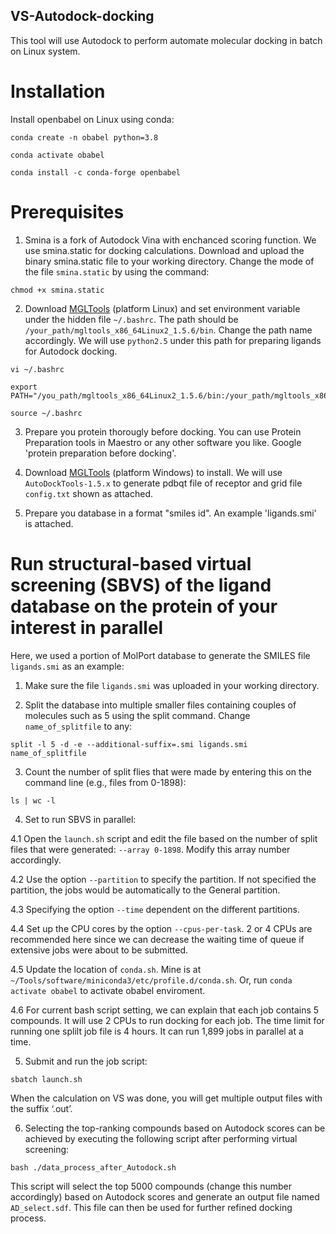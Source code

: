 ## VS-Autodock-docking
This tool will use Autodock to perform automate molecular docking in batch on Linux system.

# Installation
Install openbabel on Linux using conda:
```
conda create -n obabel python=3.8
```
```
conda activate obabel
```
```
conda install -c conda-forge openbabel
```

# Prerequisites
1. Smina is a fork of Autodock Vina with enchanced scoring function. We use smina.static for docking calculations. Download and upload the binary smina.static file to your working directory. Change the mode of the file `smina.static` by using the command:
```
chmod +x smina.static
```

2. Download  [MGLTools](https://ccsb.scripps.edu/mgltools/downloads/) (platform Linux) and set environment variable under the hidden file `~/.bashrc`. The path should be `/your_path/mgltools_x86_64Linux2_1.5.6/bin`. Change the path name accordingly. We will use `python2.5` under this path for preparing ligands for Autodock docking.
```
vi ~/.bashrc
```
```
export PATH="/you_path/mgltools_x86_64Linux2_1.5.6/bin:/your_path/mgltools_x86_64Linux2_1.5.6/bin:$PATH"
```
```
source ~/.bashrc
```

3. Prepare you protein thorougly before docking. You can use Protein Preparation tools in Maestro or any other software you like. Google 'protein preparation before docking'.

4. Download [MGLTools](https://ccsb.scripps.edu/mgltools/downloads/) (platform Windows) to install. We will use `AutoDockTools-1.5.x` to generate pdbqt file of receptor and grid file `config.txt` shown as attached.

5. Prepare you database in a format "smiles id". An example 'ligands.smi' is attached.


# Run structural-based virtual screening (SBVS) of the ligand database on the protein of your interest in parallel
Here, we used a portion of MolPort database to generate the SMILES file `ligands.smi` as an example:

1. Make sure the file `ligands.smi` was uploaded in your working directory. 

2. Split the database into multiple smaller files containing couples of molecules such as 5 using the split command. Change `name_of_splitfile` to any:
```
split -l 5 -d -e --additional-suffix=.smi ligands.smi name_of_splitfile
```

3. Count the number of split flies that were made by entering this on the command line (e.g., files from 0-1898): 
```
ls | wc -l 
```

4. Set to run SBVS in parallel:

4.1 Open the `launch.sh` script and edit the file based on the number of split files that were generated: `--array 0-1898`. Modify this array number accordingly.
   
4.2 Use the option `--partition` to specify the partition. If not specified the partition, the jobs would be automatically to the General partition. 

4.3 Specifying the option `--time` dependent on the different partitions. 

4.4 Set up the CPU cores by the option `--cpus-per-task`. 2 or 4 CPUs are recommended here since we can decrease the waiting time of queue if extensive jobs were about to be submitted.

4.5 Update the location of `conda.sh`. Mine is at `~/Tools/software/miniconda3/etc/profile.d/conda.sh`. Or, run `conda activate obabel` to activate obabel enviroment.

4.6 For current bash script setting, we can explain that each job contains 5 compounds. It will use 2 CPUs to run docking for each job. The time limit for running one splilt job file is 4 hours. It can run 1,899 jobs in parallel at a time.
 
5. Submit and run the job script:
```
sbatch launch.sh
```
When the calculation on VS was done, you will get multiple output files with the suffix ‘.out’.

6. Selecting the top-ranking compounds based on Autodock scores can be achieved by executing the following script after performing virtual screening:
```
bash ./data_process_after_Autodock.sh
```
This script will select the top 5000 compounds (change this number accordingly) based on Autodock scores and generate an output file named `AD_select.sdf`. This file can then be used for further refined docking process.

